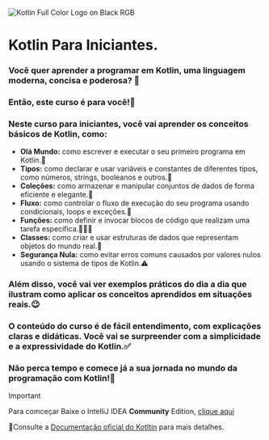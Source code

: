
![Kotlin Full Color Logo on Black RGB](https://github.com/ramonmarqueslima/kotlin_para_iniciantes/assets/140916877/e8c51e0c-bde8-4b44-bac3-0c4ec490337b)

# Kotlin Para Iniciantes.

### Você quer aprender a programar em Kotlin, uma linguagem moderna, concisa e poderosa? 🤔
### Então, este curso é para você!🎉
### Neste curso para **iniciantes**, você vai aprender os conceitos básicos de Kotlin, como:

- **Olá Mundo:** como escrever e executar o seu primeiro programa em Kotlin.🌱
- **Tipos:** como declarar e usar variáveis e constantes de diferentes tipos, como números, strings, booleanos e outros.🍕
- **Coleções:** como armazenar e manipular conjuntos de dados de forma eficiente e elegante.🚌
- **Fluxo:** como controlar o fluxo de execução do seu programa usando condicionais, loops e exceções.🚦
- **Funções:** como definir e invocar blocos de código que realizam uma tarefa específica.🏃🏻‍♀️
- **Classes:** como criar e usar estruturas de dados que representam objetos do mundo real.👟
- **Segurança Nula:** como evitar erros comuns causados por valores nulos usando o sistema de tipos de Kotlin.⚠️

### Além disso, você vai ver exemplos práticos do dia a dia que ilustram como aplicar os conceitos aprendidos em situações reais.😉
### O conteúdo do curso é de fácil entendimento, com explicações claras e didáticas. Você vai se surpreender com a simplicidade e a expressividade do Kotlin.✅
### Não perca tempo e comece já a sua jornada no mundo da programação com Kotlin!💟

>[!IMPORTANT]
> Para comceçar Baixe o IntelliJ IDEA **Community** Edition, [clique aqui](https://www.jetbrains.com/idea/download) 

📣Consulte a [Documentação oficial do Kotltin](https://kotlinlang.org/docs/kotlin-tour-basic-types.html) para mais detalhes.
